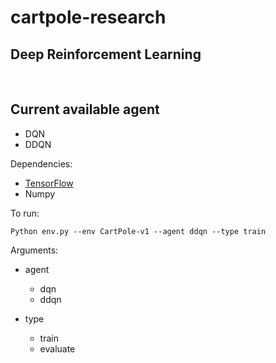 # cartpole-research

## Deep Reinforcement Learning
</br>

## Current available agent
- DQN
- DDQN



Dependencies:
- [TensorFlow](https://www.tensorflow.org/)
- Numpy

To run:
    
    Python env.py --env CartPole-v1 --agent ddqn --type train
    
    
Arguments:
- agent
  - dqn
  - ddqn

- type
  - train
  - evaluate
